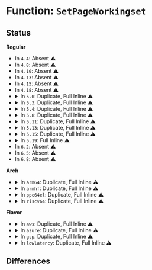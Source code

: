 # Function: <code>SetPageWorkingset</code>

## Status
<b>Regular</b>
<ul>
<li>
In <code>4.4</code>: Absent ⚠️
</li>
<li>
In <code>4.8</code>: Absent ⚠️
</li>
<li>
In <code>4.10</code>: Absent ⚠️
</li>
<li>
In <code>4.13</code>: Absent ⚠️
</li>
<li>
In <code>4.15</code>: Absent ⚠️
</li>
<li>
In <code>4.18</code>: Absent ⚠️
</li>
<li>
<details>
<summary>In <code>5.0</code>: Duplicate, Full Inline ⚠️</summary>

**Collision:** Static Duplication

**Inline:** Full

**Transformation:** False

**Instances:**

```
In mm/vmscan.c (ffffffff8121d579)
Location: include/linux/page-flags.h:292
Inline: True
Inline callers:
  - mm/vmscan.c:shrink_active_list
```
```
In mm/workingset.c (ffffffff81239074)
Location: include/linux/page-flags.h:292
Inline: True
Inline callers:
  - mm/workingset.c:workingset_refault
```
```
In mm/swap_state.c (ffffffff8125c3e0)
Location: include/linux/page-flags.h:292
Inline: True
Inline callers:
  - mm/swap_state.c:__read_swap_cache_async
```
```
In mm/migrate.c (ffffffff812815aa)
Location: include/linux/page-flags.h:292
Inline: True
Inline callers:
  - mm/migrate.c:migrate_page_states
```
</details>
</li>
<li>
<details>
<summary>In <code>5.3</code>: Duplicate, Full Inline ⚠️</summary>

**Collision:** Static Duplication

**Inline:** Full

**Transformation:** False

**Instances:**

```
In mm/vmscan.c (ffffffff8122cf1e)
Location: include/linux/page-flags.h:323
Inline: True
Inline callers:
  - mm/vmscan.c:shrink_active_list
```
```
In mm/workingset.c (ffffffff8124a18c)
Location: include/linux/page-flags.h:323
Inline: True
Inline callers:
  - mm/workingset.c:workingset_refault
```
```
In mm/swap_state.c (ffffffff812775ce)
Location: include/linux/page-flags.h:323
Inline: True
Inline callers:
  - mm/swap_state.c:__read_swap_cache_async
```
```
In mm/migrate.c (ffffffff8129d83d)
Location: include/linux/page-flags.h:323
Inline: True
Inline callers:
  - mm/migrate.c:migrate_page_states
```
</details>
</li>
<li>
<details>
<summary>In <code>5.4</code>: Duplicate, Full Inline ⚠️</summary>

**Collision:** Static Duplication

**Inline:** Full

**Transformation:** False

**Instances:**

```
In mm/vmscan.c (ffffffff8123b13e)
Location: include/linux/page-flags.h:323
Inline: True
Inline callers:
  - mm/vmscan.c:shrink_active_list
```
```
In mm/workingset.c (ffffffff812585dc)
Location: include/linux/page-flags.h:323
Inline: True
Inline callers:
  - mm/workingset.c:workingset_refault
```
```
In mm/swap_state.c (ffffffff812870b6)
Location: include/linux/page-flags.h:323
Inline: True
Inline callers:
  - mm/swap_state.c:__read_swap_cache_async
```
```
In mm/migrate.c (ffffffff812ad15b)
Location: include/linux/page-flags.h:323
Inline: True
Inline callers:
  - mm/migrate.c:migrate_page_states
```
</details>
</li>
<li>
<details>
<summary>In <code>5.8</code>: Duplicate, Full Inline ⚠️</summary>

**Collision:** Static Duplication

**Inline:** Full

**Transformation:** False

**Instances:**

```
In mm/vmscan.c (ffffffff812683f0)
Location: include/linux/page-flags.h:331
Inline: True
Inline callers:
  - mm/vmscan.c:shrink_active_list
```
```
In mm/workingset.c (ffffffff81286d1b)
Location: include/linux/page-flags.h:331
Inline: True
Inline callers:
  - mm/workingset.c:workingset_refault
```
```
In mm/swap_state.c (ffffffff812b971d)
Location: include/linux/page-flags.h:331
Inline: True
Inline callers:
  - mm/swap_state.c:__read_swap_cache_async
```
```
In mm/migrate.c (ffffffff812e2c9b)
Location: include/linux/page-flags.h:331
Inline: True
Inline callers:
  - mm/migrate.c:migrate_page_states
```
</details>
</li>
<li>
<details>
<summary>In <code>5.11</code>: Duplicate, Full Inline ⚠️</summary>

**Collision:** Static Duplication

**Inline:** Full

**Transformation:** False

**Instances:**

```
In mm/vmscan.c (ffffffff81272e88)
Location: include/linux/page-flags.h:340
Inline: True
Inline callers:
  - mm/vmscan.c:shrink_active_list
```
```
In mm/workingset.c (ffffffff81290fce)
Location: include/linux/page-flags.h:340
Inline: True
Inline callers:
  - mm/workingset.c:workingset_refault
```
```
In mm/swap_state.c (ffffffff812c517b)
Location: include/linux/page-flags.h:340
Inline: True
Inline callers:
  - mm/swap_state.c:__read_swap_cache_async
```
```
In mm/migrate.c (ffffffff812ee0cb)
Location: include/linux/page-flags.h:340
Inline: True
Inline callers:
  - mm/migrate.c:migrate_page_states
```
</details>
</li>
<li>
<details>
<summary>In <code>5.13</code>: Duplicate, Full Inline ⚠️</summary>

**Collision:** Static Duplication

**Inline:** Full

**Transformation:** False

**Instances:**

```
In mm/vmscan.c (ffffffff81278175)
Location: include/linux/page-flags.h:340
Inline: True
Inline callers:
  - mm/vmscan.c:shrink_active_list
```
```
In mm/workingset.c (ffffffff812965ee)
Location: include/linux/page-flags.h:340
Inline: True
Inline callers:
  - mm/workingset.c:workingset_refault
```
```
In mm/migrate.c (ffffffff812f3bbb)
Location: include/linux/page-flags.h:340
Inline: True
Inline callers:
  - mm/migrate.c:migrate_page_states
```
</details>
</li>
<li>
<details>
<summary>In <code>5.15</code>: Duplicate, Full Inline ⚠️</summary>

**Collision:** Static Duplication

**Inline:** Full

**Transformation:** False

**Instances:**

```
In mm/vmscan.c (ffffffff812b5e0e)
Location: include/linux/page-flags.h:354
Inline: True
Inline callers:
  - mm/vmscan.c:shrink_active_list
```
```
In mm/workingset.c (ffffffff812d6d84)
Location: include/linux/page-flags.h:354
Inline: True
Inline callers:
  - mm/workingset.c:workingset_refault
```
```
In mm/migrate.c (ffffffff8133e55b)
Location: include/linux/page-flags.h:354
Inline: True
Inline callers:
  - mm/migrate.c:migrate_page_states
```
</details>
</li>
<li>
<details>
<summary>In <code>5.19</code>: Full Inline ⚠️</summary>

**Collision:** Unique Static

**Inline:** Full

**Transformation:** False

**Instances:**

```
In mm/vmscan.c (ffffffff8130f076)
Location: include/linux/page-flags.h:504
Inline: True
Inline callers:
  - mm/vmscan.c:shrink_active_list
```
</details>
</li>
<li>
In <code>6.2</code>: Absent ⚠️
</li>
<li>
In <code>6.5</code>: Absent ⚠️
</li>
<li>
In <code>6.8</code>: Absent ⚠️
</li>
</ul>
<b>Arch</b>
<ul>
<li>
<details>
<summary>In <code>arm64</code>: Duplicate, Full Inline ⚠️</summary>

**Collision:** Static Duplication

**Inline:** Full

**Transformation:** False

**Instances:**

```
In mm/vmscan.c (ffff8000102cc1cc)
Location: include/linux/page-flags.h:323
Inline: True
Inline callers:
  - mm/vmscan.c:shrink_active_list
```
```
In mm/workingset.c (ffff8000102f03bc)
Location: include/linux/page-flags.h:323
Inline: True
Inline callers:
  - mm/workingset.c:workingset_refault
```
```
In mm/swap_state.c (ffff800010321ba4)
Location: include/linux/page-flags.h:323
Inline: True
Inline callers:
  - mm/swap_state.c:__read_swap_cache_async
```
```
In mm/migrate.c (ffff80001034f44c)
Location: include/linux/page-flags.h:323
Inline: True
Inline callers:
  - mm/migrate.c:migrate_page_states
```
</details>
</li>
<li>
<details>
<summary>In <code>armhf</code>: Duplicate, Full Inline ⚠️</summary>

**Collision:** Static Duplication

**Inline:** Full

**Transformation:** False

**Instances:**

```
In mm/vmscan.c (c04f5f98)
Location: include/linux/page-flags.h:323
Inline: True
Inline callers:
  - mm/vmscan.c:shrink_active_list
```
```
In mm/workingset.c (c0513ad8)
Location: include/linux/page-flags.h:323
Inline: True
Inline callers:
  - mm/workingset.c:workingset_refault
```
```
In mm/swap_state.c (c053a2d8)
Location: include/linux/page-flags.h:323
Inline: True
Inline callers:
  - mm/swap_state.c:__read_swap_cache_async
```
```
In mm/migrate.c (c05513e4)
Location: include/linux/page-flags.h:323
Inline: True
Inline callers:
  - mm/migrate.c:migrate_page_states
```
</details>
</li>
<li>
<details>
<summary>In <code>ppc64el</code>: Duplicate, Full Inline ⚠️</summary>

**Collision:** Static Duplication

**Inline:** Full

**Transformation:** False

**Instances:**

```
In mm/vmscan.c (c000000000389640)
Location: include/linux/page-flags.h:323
Inline: True
Inline callers:
  - mm/vmscan.c:shrink_active_list
```
```
In mm/workingset.c (c0000000003b4dd4)
Location: include/linux/page-flags.h:323
Inline: True
Inline callers:
  - mm/workingset.c:workingset_refault
```
```
In mm/swap_state.c (c0000000003f7380)
Location: include/linux/page-flags.h:323
Inline: True
Inline callers:
  - mm/swap_state.c:__read_swap_cache_async
```
```
In mm/migrate.c (c00000000043187c)
Location: include/linux/page-flags.h:323
Inline: True
Inline callers:
  - mm/migrate.c:migrate_page_states
```
</details>
</li>
<li>
<details>
<summary>In <code>riscv64</code>: Duplicate, Full Inline ⚠️</summary>

**Collision:** Static Duplication

**Inline:** Full

**Transformation:** False

**Instances:**

```
In mm/vmscan.c (ffffffe0001ead20)
Location: include/linux/page-flags.h:323
Inline: True
Inline callers:
  - mm/vmscan.c:shrink_active_list
```
```
In mm/workingset.c (ffffffe000203db4)
Location: include/linux/page-flags.h:323
Inline: True
Inline callers:
  - mm/workingset.c:workingset_refault
```
```
In mm/swap_state.c (ffffffe000222cec)
Location: include/linux/page-flags.h:323
Inline: True
Inline callers:
  - mm/swap_state.c:__read_swap_cache_async
```
```
In mm/migrate.c (ffffffe00023e47a)
Location: include/linux/page-flags.h:323
Inline: True
Inline callers:
  - mm/migrate.c:migrate_page_states
```
</details>
</li>
</ul>
<b>Flavor</b>
<ul>
<li>
<details>
<summary>In <code>aws</code>: Duplicate, Full Inline ⚠️</summary>

**Collision:** Static Duplication

**Inline:** Full

**Transformation:** False

**Instances:**

```
In mm/vmscan.c (ffffffff8123378e)
Location: include/linux/page-flags.h:323
Inline: True
Inline callers:
  - mm/vmscan.c:shrink_active_list
```
```
In mm/workingset.c (ffffffff81250c2c)
Location: include/linux/page-flags.h:323
Inline: True
Inline callers:
  - mm/workingset.c:workingset_refault
```
```
In mm/swap_state.c (ffffffff8127f706)
Location: include/linux/page-flags.h:323
Inline: True
Inline callers:
  - mm/swap_state.c:__read_swap_cache_async
```
```
In mm/migrate.c (ffffffff812a573b)
Location: include/linux/page-flags.h:323
Inline: True
Inline callers:
  - mm/migrate.c:migrate_page_states
```
</details>
</li>
<li>
<details>
<summary>In <code>azure</code>: Duplicate, Full Inline ⚠️</summary>

**Collision:** Static Duplication

**Inline:** Full

**Transformation:** False

**Instances:**

```
In mm/vmscan.c (ffffffff81226808)
Location: include/linux/page-flags.h:323
Inline: True
Inline callers:
  - mm/vmscan.c:shrink_active_list
```
```
In mm/workingset.c (ffffffff81243b80)
Location: include/linux/page-flags.h:323
Inline: True
Inline callers:
  - mm/workingset.c:workingset_refault
```
```
In mm/swap_state.c (ffffffff81271526)
Location: include/linux/page-flags.h:323
Inline: True
Inline callers:
  - mm/swap_state.c:__read_swap_cache_async
```
```
In mm/migrate.c (ffffffff8129720b)
Location: include/linux/page-flags.h:323
Inline: True
Inline callers:
  - mm/migrate.c:migrate_page_states
```
</details>
</li>
<li>
<details>
<summary>In <code>gcp</code>: Duplicate, Full Inline ⚠️</summary>

**Collision:** Static Duplication

**Inline:** Full

**Transformation:** False

**Instances:**

```
In mm/vmscan.c (ffffffff8123152e)
Location: include/linux/page-flags.h:323
Inline: True
Inline callers:
  - mm/vmscan.c:shrink_active_list
```
```
In mm/workingset.c (ffffffff8124e9cc)
Location: include/linux/page-flags.h:323
Inline: True
Inline callers:
  - mm/workingset.c:workingset_refault
```
```
In mm/swap_state.c (ffffffff8127d4a6)
Location: include/linux/page-flags.h:323
Inline: True
Inline callers:
  - mm/swap_state.c:__read_swap_cache_async
```
```
In mm/migrate.c (ffffffff812a354b)
Location: include/linux/page-flags.h:323
Inline: True
Inline callers:
  - mm/migrate.c:migrate_page_states
```
</details>
</li>
<li>
<details>
<summary>In <code>lowlatency</code>: Duplicate, Full Inline ⚠️</summary>

**Collision:** Static Duplication

**Inline:** Full

**Transformation:** False

**Instances:**

```
In mm/vmscan.c (ffffffff81240965)
Location: include/linux/page-flags.h:323
Inline: True
Inline callers:
  - mm/vmscan.c:shrink_active_list
```
```
In mm/workingset.c (ffffffff8125e341)
Location: include/linux/page-flags.h:323
Inline: True
Inline callers:
  - mm/workingset.c:workingset_refault
```
```
In mm/swap_state.c (ffffffff8128d075)
Location: include/linux/page-flags.h:323
Inline: True
Inline callers:
  - mm/swap_state.c:__read_swap_cache_async
```
```
In mm/migrate.c (ffffffff812b3d5b)
Location: include/linux/page-flags.h:323
Inline: True
Inline callers:
  - mm/migrate.c:migrate_page_states
```
</details>
</li>
</ul>

## Differences
